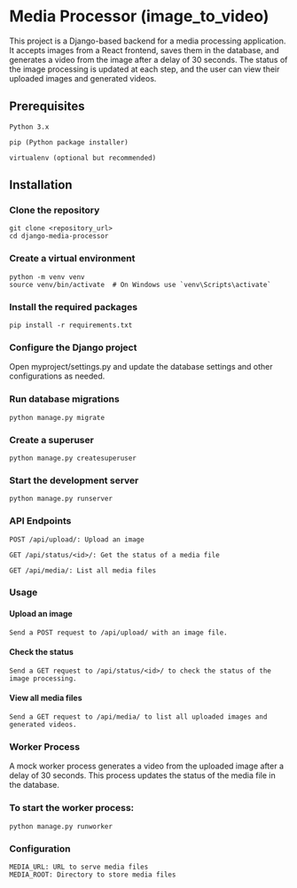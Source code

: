 # Media Processor (image_to_video)
This project is a Django-based backend for a media processing application. It accepts images from a React frontend, saves them in the database, and generates a video from the image after a delay of 30 seconds. The status of the image processing is updated at each step, and the user can view their uploaded images and generated videos.

## Prerequisites
`Python 3.x`

`pip (Python package installer)`

`virtualenv (optional but recommended)`

## Installation

### Clone the repository

```
git clone <repository_url>
cd django-media-processor
```

### Create a virtual environment

```
python -m venv venv
source venv/bin/activate  # On Windows use `venv\Scripts\activate`
```

### Install the required packages

```
pip install -r requirements.txt
```


### Configure the Django project

Open myproject/settings.py and update the database settings and other configurations as needed.

### Run database migrations

```
python manage.py migrate
```

### Create a superuser

```
python manage.py createsuperuser
```

### Start the development server

```
python manage.py runserver
```

### API Endpoints

`POST /api/upload/: Upload an image`

`GET /api/status/<id>/: Get the status of a media file`

`GET /api/media/: List all media files`

### Usage

#### Upload an image
`Send a POST request to /api/upload/ with an image file.`

#### Check the status
`Send a GET request to /api/status/<id>/ to check the status of the image processing.`

#### View all media files
`Send a GET request to /api/media/ to list all uploaded images and generated videos.`

### Worker Process
A mock worker process generates a video from the uploaded image after a delay of 30 seconds. This process updates the status of the media file in the database.

### To start the worker process:

```
python manage.py runworker
```

### Configuration
```
MEDIA_URL: URL to serve media files
MEDIA_ROOT: Directory to store media files
```
